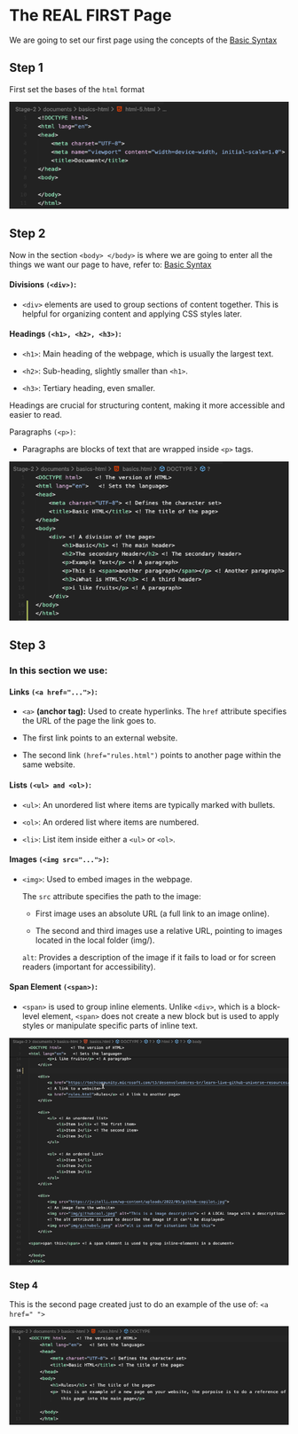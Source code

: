 # The REAL FIRST Page

We are going to set our first page using the concepts of the [Basic Syntax](/Stage-2/Basic-Syntax-in-HTML.md)

## Step 1
First set the bases of the `html` format

<img src="/Stage-2/Resources/Step-1.png">

## Step 2
Now in the section `<body> </body>` is where we are going to enter all the things we want our page to have, refer to: [Basic Syntax](/Stage-2/Basic-Syntax-in-HTML.md)

#### Divisions `(<div>)`:

- `<div>` elements are used to group sections of content together. This is helpful for organizing content and applying CSS styles later.

#### Headings `(<h1>, <h2>, <h3>)`:

- `<h1>`: Main heading of the webpage, which is usually the largest text.

- `<h2>`: Sub-heading, slightly smaller than `<h1>`.

- `<h3>`: Tertiary heading, even smaller.

Headings are crucial for structuring content, making it more accessible and easier to read.

Paragraphs `(<p>)`:
- Paragraphs are blocks of text that are wrapped inside `<p>` tags.

<img src="/Stage-2/Resources/Step-2.png">

## Step 3

### In this section we use:

#### Links `(<a href="...">)`:

- `<a>` **(anchor tag):** Used to create hyperlinks. The `href` attribute specifies the URL of the page the link goes to.

- The first link points to an external website.

- The second link `(href="rules.html")` points to another page within the same website.

#### Lists `(<ul> and <ol>)`:

- `<ul>`: An unordered list where items are typically marked with bullets.

- `<ol>`: An ordered list where items are numbered.

- `<li>`: List item inside either a `<ul>` or `<ol>`.

#### Images `(<img src="...">)`:

-  `<img>`: Used to embed images in the webpage.

    The `src` attribute specifies the path to the image:

    - First image uses an absolute URL (a full link to an image online).

    - The second and third images use a relative URL, pointing to images located in the local folder (img/).

    `alt`: Provides a description of the image if it fails to load or for screen readers (important for accessibility).

#### Span Element `(<span>)`:

- `<span>` is used to group inline elements. Unlike `<div>`, which is a block-level element, `<span>` does not create a new block but is used to apply styles or manipulate specific parts of inline text.

<img src ="/Stage-2/Resources/Step-3.png">


### Step 4

This is the second page created just to do an example of the use of: `<a href=" ">`

<img src="/Stage-2/Resources/rules.png">